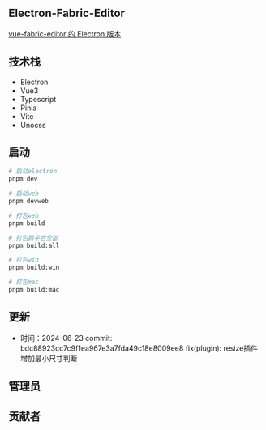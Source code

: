 <!--
 * @Descripttion:
 * @version:
 * @Author: June
 * @Date: 2023-03-12 22:16:24
 * @LastEditors: June
 * @LastEditTime: 2023-11-10 21:22:37
-->

## Electron-Fabric-Editor

[vue-fabric-editor 的 Electron 版本](https://github.com/nihaojob/vue-fabric-editor)

## 技术栈

- Electron
- Vue3
- Typescript
- Pinia
- Vite
- Unocss

## 启动

```bash
# 启动electron
pnpm dev

# 启动web
pnpm devweb

# 打包web
pnpm build

# 打包跨平台全部
pnpm build:all

# 打包win
pnpm build:win

# 打包mac
pnpm build:mac
```

## 更新
  - 时间：2024-06-23   commit: bdc88923cc7c9f1ea967e3a7fda49c18e8009ee8   fix(plugin): resize插件增加最小尺寸判断


## 管理员
<!-- readme: collaborators -start -->
<!-- readme: collaborators -start -->

## 贡献者
<!-- readme: collaborators,contributors -start -->
<!-- readme: collaborators,contributors -end -->